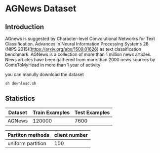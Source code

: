 # AGNews Dataset

## Introduction

AGnews is suggested by Character-level Convolutional Networks for Text Classification. Advances in Neural Information Processing Systems 28 (NIPS 2015)(https://arxiv.org/abs/1509.01626) as text classification benchmark. AGNews is a collection of more than 1 million news articles. News articles have been gathered from more than 2000 news sources by ComeToMyHead in more than 1 year of activity

you can manully download the dataset

```
sh download.sh
```

## Statistics

|Dataset | Train Examples | Test Examples
|--------| -------- | ---- |
| AGNews  | 120000 | 7600 |

| Partiton methods| client number |
|-----------------| ------------- |
| uniform partition| 100          |